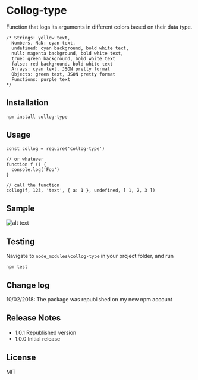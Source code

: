 # Collog-type

Function that logs its arguments in different colors based on their data type.

    /* Strings: yellow text,
      Numbers, NaN: cyan text,
      undefined: cyan background, bold white text,
      null: magenta background, bold white text,
      true: green background, bold white text
      false: red background, bold white text
      Arrays: cyan text, JSON pretty format
      Objects: green text, JSON pretty format
      Functions: purple text
    */


## Installation


    npm install collog-type


## Usage


    const collog = require('collog-type')

    // or whatever
    function f () {
      console.log('Foo')
    }

    // call the function
    collog(f, 123, 'text', { a: 1 }, undefined, [ 1, 2, 3 ])


## Sample


![alt text](https://raw.githubusercontent.com/SalsaBoy990/imagesRepo/master/collog_sm.jpg "collog in cmd")


## Testing

Navigate to `node_modules\collog-type` in your project folder, and run

    npm test

## Change log

10/02/2018: The package was republished on my new npm account

## Release Notes

* 1.0.1 Republished version
* 1.0.0 Initial release

## License

MIT